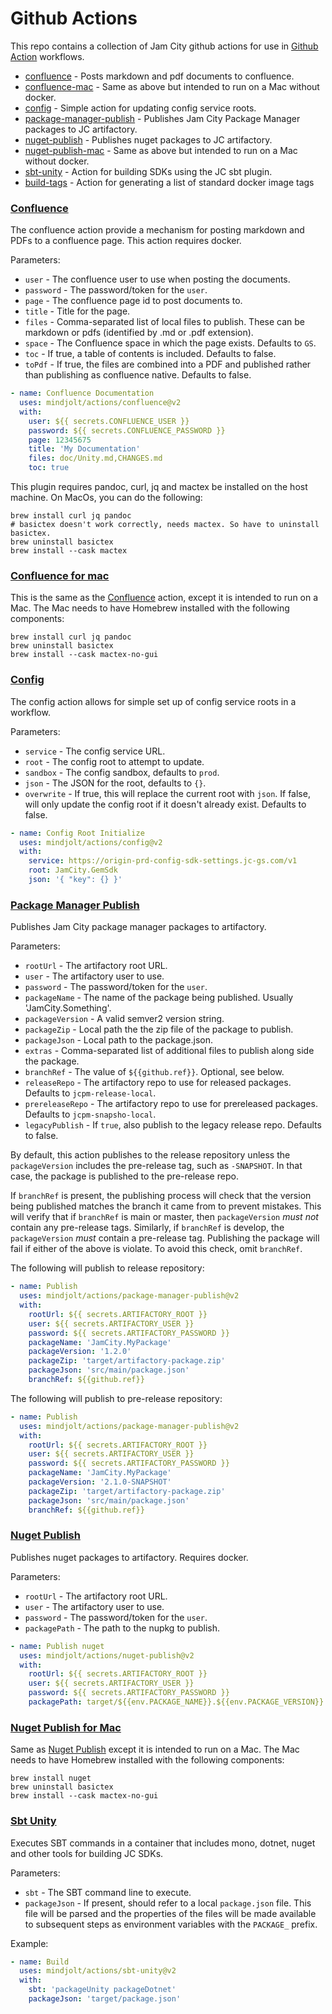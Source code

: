 Github Actions
==============

This repo contains a collection of Jam City github actions for use in
[Github Action](https://docs.github.com/en/actions) workflows.

* [confluence](#confluence) - Posts markdown and pdf documents to confluence.
* [confluence-mac](#confluence-for-mac) - Same as above but intended to run on a Mac without docker.
* [config](#config) - Simple action for updating config service roots.
* [package-manager-publish](#package-manager-publish) - Publishes Jam City Package Manager packages to JC artifactory.
* [nuget-publish](#nuget-publish) - Publishes nuget packages to JC artifactory.
* [nuget-publish-mac](#nuget-publish-for-mac) - Same as above but intended to run on a Mac without docker.
* [sbt-unity](#sbt-unity) - Action for building SDKs using the JC sbt plugin.
* [build-tags](build-tags/README.md) - Action for generating a list of standard docker image tags


### [Confluence](confluence/action.yml)
The confluence action provide a mechanism for posting markdown and PDFs 
to a confluence page. This action requires docker.

Parameters:

* `user` - The confluence user to use when posting the documents.
* `password` - The password/token for the `user`.
* `page` - The confluence page id to post documents to.
* `title` - Title for the page.
* `files` - Comma-separated list of local files to publish. These can be markdown or pdfs (identified by .md or .pdf extension).
* `space` - The Confluence space in which the page exists. Defaults to `GS`.
* `toc` - If true, a table of contents is included. Defaults to false.
* `toPdf` - If true, the files are combined into a PDF and published rather than publishing as confluence native. Defaults to false.

```yaml
- name: Confluence Documentation
  uses: mindjolt/actions/confluence@v2
  with:
    user: ${{ secrets.CONFLUENCE_USER }}
    password: ${{ secrets.CONFLUENCE_PASSWORD }}
    page: 12345675
    title: 'My Documentation'
    files: doc/Unity.md,CHANGES.md
    toc: true
```

This plugin requires pandoc, curl, jq and mactex be installed on the host machine. On MacOs, you can do the following: 

```shell
brew install curl jq pandoc
# basictex doesn't work correctly, needs mactex. So have to uninstall basictex.
brew uninstall basictex 
brew install --cask mactex
```

### [Confluence for mac](confluence-mac/action.yml)
This is the same as the [Confluence](#confluence) action, except it is intended to run on
a Mac. The Mac needs to have Homebrew installed with the following components:

```shell
brew install curl jq pandoc
brew uninstall basictex
brew install --cask mactex-no-gui
````

### [Config](config/action.yml)
The config action allows for simple set up of config service roots in 
a workflow.

Parameters:

* `service` - The config service URL.
* `root` - The config root to attempt to update.
* `sandbox` - The config sandbox, defaults to `prod`.
* `json` - The JSON for the root, defaults to `{}`.
* `overwrite` - If true, this will replace the current root with `json`. If false, will only update the config root if it doesn't already exist. Defaults to false.

```yaml
- name: Config Root Initialize
  uses: mindjolt/actions/config@v2
  with:
    service: https://origin-prd-config-sdk-settings.jc-gs.com/v1
    root: JamCity.GemSdk
    json: '{ "key": {} }'
```

### [Package Manager Publish](package-manager-publish/action.yml)
Publishes Jam City package manager packages to artifactory.

Parameters:

* `rootUrl` - The artifactory root URL.
* `user` - The artifactory user to use.
* `password` - The password/token for the `user`.
* `packageName` - The name of the package being published. Usually 'JamCity.Something'.
* `packageVersion` - A valid semver2 version string.
* `packageZip` - Local path the the zip file of the package to publish.
* `packageJson` - Local path to the package.json.
* `extras` - Comma-separated list of additional files to publish along side the package.  
* `branchRef` - The value of `${{github.ref}}`. Optional, see below.
* `releaseRepo` - The artifactory repo to use for released packages. Defaults to `jcpm-release-local`.
* `prereleaseRepo` - The artifactory repo to use for prereleased packages. Defaults to `jcpm-snapsho-local`.
* `legacyPublish` - If `true`, also publish to the legacy release repo. Defaults to false.

By default, this action publishes to the release repository unless the `packageVersion`
includes the pre-release tag, such as `-SNAPSHOT`. In that case, the package
is published to the pre-release repo. 

If `branchRef` is present, the publishing process will check that the version 
being published matches the branch it came from to prevent mistakes. This will verify that 
if `branchRef` is main or master, then `packageVersion` *must not* contain any pre-release tags.
Similarly, if `branchRef` is develop, the `packageVersion` *must* contain a pre-release tag. 
Publishing the package will fail if either of the above is violate. To avoid this check, omit 
`branchRef`.

The following will publish to release repository:

```yaml
- name: Publish
  uses: mindjolt/actions/package-manager-publish@v2
  with:
    rootUrl: ${{ secrets.ARTIFACTORY_ROOT }}
    user: ${{ secrets.ARTIFACTORY_USER }}
    password: ${{ secrets.ARTIFACTORY_PASSWORD }}
    packageName: 'JamCity.MyPackage'
    packageVersion: '1.2.0'
    packageZip: 'target/artifactory-package.zip'
    packageJson: 'src/main/package.json'
    branchRef: ${{github.ref}}
```

The following will publish to pre-release repository:

```yaml
- name: Publish
  uses: mindjolt/actions/package-manager-publish@v2
  with:
    rootUrl: ${{ secrets.ARTIFACTORY_ROOT }}
    user: ${{ secrets.ARTIFACTORY_USER }}
    password: ${{ secrets.ARTIFACTORY_PASSWORD }}
    packageName: 'JamCity.MyPackage'
    packageVersion: '2.1.0-SNAPSHOT'
    packageZip: 'target/artifactory-package.zip'
    packageJson: 'src/main/package.json'
    branchRef: ${{github.ref}}
```

### [Nuget Publish](nuget-publish/action.yml)
Publishes nuget packages to artifactory. Requires docker.

Parameters:

* `rootUrl` - The artifactory root URL.
* `user` - The artifactory user to use.
* `password` - The password/token for the `user`.
* `packagePath` - The path to the nupkg to publish.

```yaml
- name: Publish nuget
  uses: mindjolt/actions/nuget-publish@v2
  with:
    rootUrl: ${{ secrets.ARTIFACTORY_ROOT }}
    user: ${{ secrets.ARTIFACTORY_USER }}
    password: ${{ secrets.ARTIFACTORY_PASSWORD }}
    packagePath: target/${{env.PACKAGE_NAME}}.${{env.PACKAGE_VERSION}}.nupkg
```

### [Nuget Publish for Mac](nuget-publish-mac/action.yml)
Same as [Nuget Publish](#nuget-publish) except it is intended to run on
a Mac. The Mac needs to have Homebrew installed with the following components:

```shell
brew install nuget
brew uninstall basictex
brew install --cask mactex-no-gui
````

### [Sbt Unity](sbt-unity/action.yml)
Executes SBT commands in a container that includes mono, dotnet, nuget and other tools for 
building JC SDKs.

Parameters:

* `sbt` - The SBT command line to execute.
* `packageJson` - If present, should refer to a local `package.json` file. This file will be parsed
  and the properties of the files will be made available to subsequent steps as environment variables
  with the `PACKAGE_` prefix.

Example:

```yaml
- name: Build
  uses: mindjolt/actions/sbt-unity@v2
  with:
    sbt: 'packageUnity packageDotnet'
    packageJson: 'target/package.json'
```

